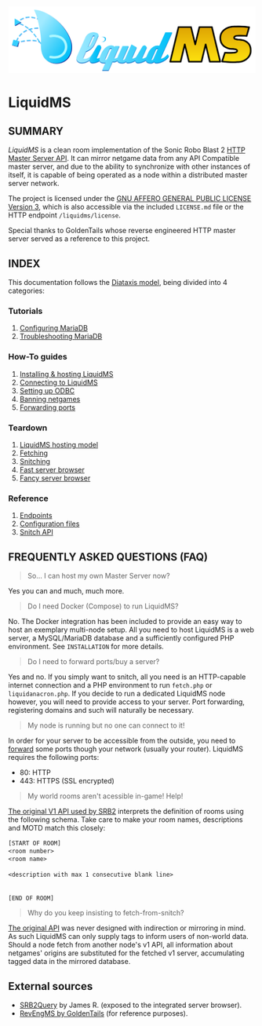 ![LiquidMS logo](doc/liquidMS.svg)

LiquidMS
========

SUMMARY
-------

*LiquidMS* is a clean room implementation of the Sonic Robo Blast 2 [HTTP
Master Server API][v1spec]. It can mirror netgame data from any API
Compatible master server, and due to the ability to synchronize with other
instances of itself, it is capable of being operated as a node within a
distributed master server network.

The project is licensed under the [GNU AFFERO GENERAL PUBLIC LICENSE Version 3][gnuaffero],
which is also accessible via the included `LICENSE.md` file
or the HTTP endpoint `/liquidms/license`.

Special thanks to GoldenTails whose reverse engineered HTTP master server
served as a reference to this project.  

[v1spec]: <https://web.archive.org/web/20220205110841/https://mb.srb2.org/MS/tools/api/v1/>
[gnuaffero]: <https://www.gnu.org/licenses/agpl-3.0.en.html>

INDEX
-----

This documentation follows the [Diataxis model], being divided into 4 categories:

[Diataxis model]: <https://diataxis.fr/>


### Tutorials

1. [Configuring MariaDB](doc/tutorial/mariadb-install.md)
2. [Troubleshooting MariaDB](doc/tutorial/mariadb-troubleshooting.md)

### How-To guides

1. [Installing & hosting LiquidMS](doc/howto/install.md)
2. [Connecting to LiquidMS](doc/howto/connect.md)
3. [Setting up ODBC](doc/howto/odbc-setup.md)
4. [Banning netgames](doc/howto/banning.md)
5. [Forwarding ports](doc/howto/portforwarding.md)

### Teardown

1. [LiquidMS hosting model](doc/teardown/hosting-model.md)
2. [Fetching](doc/teardown/fetching.md)
3. [Snitching](doc/teardown/snitching.md)
4. [Fast server browser](doc/teardown/fastbrowser.md)
5. [Fancy server browser](doc/teardown/fancybrowser.md)

### Reference

1. [Endpoints](doc/reference/endpoints.md)
2. [Configuration files](doc/reference/configfiles.md)
3. [Snitch API](doc/reference/snitch.md)



FREQUENTLY ASKED QUESTIONS (FAQ)
--------------------------------

> So... I can host my own Master Server now?

Yes you can and much, much more.

> Do I need Docker (Compose) to run LiquidMS?

No. The Docker integration has been included to provide an easy way to host
an exemplary multi-node setup. All you need to host LiquidMS is a web
server, a MySQL/MariaDB database and a sufficiently configured PHP
environment. See `INSTALLATION` for more details.

> Do I need to forward ports/buy a server? 

Yes and no. If you simply want to snitch, all you need is an HTTP-capable
internet connection and a PHP environment to run `fetch.php` or
`liquidanacron.php`. If you decide to run a dedicated LiquidMS node
however, you will need to provide access to your server. Port
forwarding, registering domains and such will naturally be necessary.

> My node is running but no one can connect to it!

In order for your server to be accessible from the outside, you need to
[forward] some ports though your network (usually your router). LiquidMS
requires the following ports:

- 80: HTTP
- 443: HTTPS (SSL encrypted)

[forward]: <https://en.wikipedia.org/w/index.php?title=Port_forwarding&oldid=1085088256>

> My world rooms aren't acessible in-game! Help!

[The original V1 API used by SRB2][v1spec] interprets the
definition of rooms using the following schema. Take care to make your room
names, descriptions and MOTD match this closely:

```
[START OF ROOM]
<room number>
<room name>

<description with max 1 consecutive blank line>


[END OF ROOM]
```

> Why do you keep insisting to fetch-from-snitch?

[The original API][v1spec] was never designed with indirection or mirroring
in mind. As such LiquidMS can only supply tags to inform users of non-world
data. Should a node fetch from another node's v1 API, all information about
netgames' origins are substituted for the fetched v1 server, accumulating
tagged data in the mirrored database.


External sources
----------------

- [SRB2Query] by James R. (exposed to the integrated server browser).
- [RevEngMS by GoldenTails][GoldenTails] (for reference purposes).

[SRB2Query]: <https://git.do.srb2.org/Golden/SRB2-Query>
[GoldenTails]: <https://git.do.srb2.org/Golden/RevEngMS>

